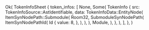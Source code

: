 Ok(
    TokenInfoSheet {
        token_infos: [
            None,
            Some(
                TokenInfo {
                    src: TokenInfoSource::AstIdentifiable,
                    data: TokenInfoData::EntityNode(
                        ItemSynNodePath::Submodule(
                            Room32,
                            SubmoduleSynNodePath(
                                ItemSynNodePathId(
                                    Id {
                                        value: 8,
                                    },
                                ),
                            ),
                        ),
                        Module,
                    ),
                },
            ),
        ],
    },
)